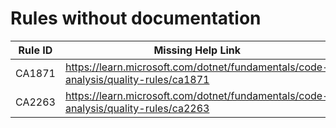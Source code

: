 # Rules without documentation

Rule ID | Missing Help Link | Title |
--------|-------------------|-------|
CA1871 | <https://learn.microsoft.com/dotnet/fundamentals/code-analysis/quality-rules/ca1871> | Do not pass a nullable struct to 'ArgumentNullException.ThrowIfNull' |
CA2263 | <https://learn.microsoft.com/dotnet/fundamentals/code-analysis/quality-rules/ca2263> | Do not pass a non-nullable value to 'ArgumentNullException.ThrowIfNull' |
